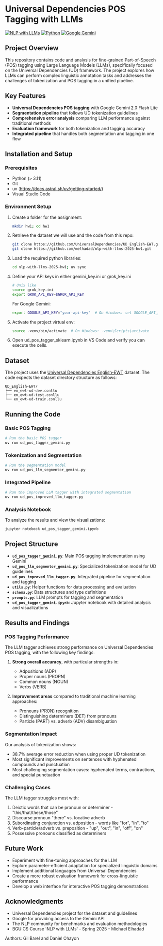 # Universal Dependencies POS Tagging with LLMs

[![NLP with LLMs](https://img.shields.io/badge/NLP-LLMs-blue)](https://universaldependencies.org/)
[![Python](https://img.shields.io/badge/python-3.8%2B-green)](https://www.python.org/)
[![Google Gemini](https://img.shields.io/badge/LLM-Gemini%202.0-orange)](https://ai.google.dev/)

## Project Overview

This repository contains code and analysis for fine-grained Part-of-Speech (POS) tagging using Large Language Models (LLMs), specifically focused on the Universal Dependencies (UD) framework. The project explores how LLMs can perform complex linguistic annotation tasks and addresses the challenges of tokenization and POS tagging in a unified pipeline.

## Key Features

- **Universal Dependencies POS tagging** with Google Gemini 2.0 Flash Lite
- **Segmentation pipeline** that follows UD tokenization guidelines
- **Comprehensive error analysis** comparing LLM performance against traditional methods
- **Evaluation framework** for both tokenization and tagging accuracy
- **Integrated pipeline** that handles both segmentation and tagging in one flow

## Installation and Setup

### Prerequisites
* Python (> 3.11)
* Git
* uv (https://docs.astral.sh/uv/getting-started/)
* Visual Studio Code

### Environment Setup

1. Create a folder for the assignment: 
   ```bash
   mkdir hw1; cd hw1
   ```
2. Retrieve the dataset we will use and the code from this repo:
   ```bash
   git clone https://github.com/UniversalDependencies/UD_English-EWT.git
   git clone https://github.com/melhadad/nlp-with-llms-2025-hw1.git
   ```
3. Load the required python libraries:
   ```bash
   cd nlp-with-llms-2025-hw1; uv sync
   ```
4. Define your API keys in either gemini_key.ini or grok_key.ini
   ```bash
   # Unix like
   source grok_key.ini
   export GROK_API_KEY=$GROK_API_KEY
   ```
   
   For Google Gemini:
   ```bash
   export GOOGLE_API_KEY="your-api-key"  # On Windows: set GOOGLE_API_KEY=your-api-key
   ```
5. Activate the project virtual env: 
   ```bash
   source .venv/bin/activate  # On Windows: .venv\Scripts\activate
   ```
6. Open ud_pos_tagger_sklearn.ipynb in VS Code and verify you can execute the cells.

## Dataset

The project uses the [Universal Dependencies English-EWT](https://universaldependencies.org/treebanks/en_ewt/index.html) dataset. The code expects the dataset directory structure as follows:

```
UD_English-EWT/
├── en_ewt-ud-dev.conllu
├── en_ewt-ud-test.conllu
└── en_ewt-ud-train.conllu
```

## Running the Code

### Basic POS Tagging

```bash
# Run the basic POS tagger
uv run ud_pos_tagger_gemini.py
```

### Tokenization and Segmentation

```bash
# Run the segmentation model
uv run ud_pos_llm_segmentor_gemini.py
```

### Integrated Pipeline

```bash
# Run the improved LLM tagger with integrated segmentation
uv run ud_pos_improved_llm_tagger.py
```

### Analysis Notebook

To analyze the results and view the visualizations:

```bash
jupyter notebook ud_pos_tagger_gemini.ipynb
```

## Project Structure

- **`ud_pos_tagger_gemini.py`**: Main POS tagging implementation using Gemini
- **`ud_pos_llm_segmentor_gemini.py`**: Specialized tokenization model for UD guidelines
- **`ud_pos_improved_llm_tagger.py`**: Integrated pipeline for segmentation and tagging
- **`utils.py`**: Helper functions for data processing and evaluation
- **`schema.py`**: Data structures and type definitions
- **`prompts.py`**: LLM prompts for tagging and segmentation
- **`ud_pos_tagger_gemini.ipynb`**: Jupyter notebook with detailed analysis and visualizations

## Results and Findings

### POS Tagging Performance

The LLM tagger achieves strong performance on Universal Dependencies POS tagging, with the following key findings:

1. **Strong overall accuracy**, with particular strengths in:
   - Adpositions (ADP)
   - Proper nouns (PROPN) 
   - Common nouns (NOUN)
   - Verbs (VERB)

2. **Improvement areas** compared to traditional machine learning approaches:
   - Pronouns (PRON) recognition
   - Distinguishing determiners (DET) from pronouns
   - Particle (PART) vs. adverb (ADV) disambiguation

### Segmentation Impact

Our analysis of tokenization shows:

- 38.7% average error reduction when using proper UD tokenization
- Most significant improvements on sentences with hyphenated compounds and punctuation
- Most challenging segmentation cases: hyphenated terms, contractions, and special punctuation

### Challenging Cases

The LLM tagger struggles most with:

1. Deictic words that can be pronoun or determiner - "this/that/these/those"
2. Discourse pronoun "there" vs. locative adverb
3. Subordinating conjunction vs. adposition - words like "for", "in", "to"
4. Verb-particle/adverb vs. preposition - "up", "out", "in", "off", "on"
5. Possessive pronouns classified as determiners

## Future Work

- Experiment with fine-tuning approaches for the LLM
- Explore parameter-efficient adaptation for specialized linguistic domains
- Implement additional languages from Universal Dependencies
- Create a more robust evaluation framework for cross-linguistic performance
- Develop a web interface for interactive POS tagging demonstrations

## Acknowledgments

- Universal Dependencies project for the dataset and guidelines
- Google for providing access to the Gemini API
- The NLP community for benchmarks and evaluation methodologies
- BGU CS Course 'NLP with LLMs' - Spring 2025 - Michael Elhadad

Authors: Gil Barel and Daniel Ohayon
